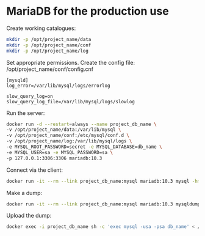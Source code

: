 # MariaDB for the production use

Create working catalogues:

```bash
mkdir -p /opt/project_name/data
mkdir -p /opt/project_name/conf
mkdir -p /opt/project_name/log
```

Set appropriate permissions.
Create the config file: /opt/project_name/conf/config.cnf

```editorconfig
[mysqld]
log_error=/var/lib/mysql/logs/errorlog

slow_query_log=on
slow_query_log_file=/var/lib/mysql/logs/slowlog
```

Run the server:

```bash
docker run -d --restart=always --name project_db_name \
-v /opt/project_name/data:/var/lib/mysql \
-v /opt/project_name/conf:/etc/mysql/conf.d \
-v /opt/project_name/log:/var/lib/mysql/logs \
-e MYSQL_ROOT_PASSWORD=secret -e MYSQL_DATABASE=db_name \
-e MYSQL_USER=sa -e MYSQL_PASSWORD=sa \
-p 127.0.0.1:3306:3306 mariadb:10.3
```

Connect via the client:

```bash
docker run -it --rm --link project_db_name:mysql mariadb:10.3 mysql -hmysql -usa -psa 
```

Make a dump:

```bash
docker run -it --rm --link project_db_name:mysql mariadb:10.3 mysqldump --all-databases -hmysql -usa -psa > /tmp/dump_name.sql
```

Upload the dump:

```bash
docker exec -i project_db_name sh -c 'exec mysql -usa -psa db_name' < /tmp/dump_name.sql
```